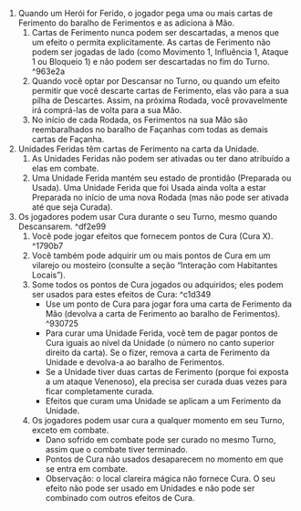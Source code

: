 1. Quando um Herói for Ferido, o jogador pega uma ou mais cartas de Ferimento do baralho de Ferimentos e as adiciona à Mão.
	1. Cartas de Ferimento nunca podem ser descartadas, a menos que um efeito o permita explicitamente. As cartas de Ferimento não podem ser jogadas de lado (como Movimento 1, Influência 1, Ataque 1 ou Bloqueio 1) e não podem ser descartadas no fim do Turno. ^963e2a
	2. Quando você optar por Descansar no Turno, ou quando um efeito permitir que você descarte cartas de Ferimento, elas vão para a sua pilha de Descartes. Assim, na próxima Rodada, você provavelmente irá comprá-las de volta para a sua Mão.
	3. No início de cada Rodada, os Ferimentos na sua Mão são reembaralhados no baralho de Façanhas com todas as demais cartas de Façanha.
2. Unidades Feridas têm cartas de Ferimento na carta da Unidade.
	1. As Unidades Feridas não podem ser ativadas ou ter dano atribuído a elas em combate.
	2. Uma Unidade Ferida mantém seu estado de prontidão (Preparada ou Usada). Uma Unidade Ferida que foi Usada ainda volta a estar Preparada no início de uma nova Rodada (mas não pode ser ativada até que seja Curada).
3. Os jogadores podem usar Cura durante o seu Turno, mesmo quando Descansarem. ^df2e99
	1. Você pode jogar efeitos que fornecem pontos de Cura (Cura X). ^1790b7
	2. Você também pode adquirir um ou mais pontos de Cura em um vilarejo ou mosteiro (consulte a seção “Interação com Habitantes Locais”).
	3. Some todos os pontos de Cura jogados ou adquiridos; eles podem ser usados para estes efeitos de Cura: ^c1d349
		- Use um ponto de Cura para jogar fora uma carta de Ferimento da Mão (devolva a carta de Ferimento ao baralho de Ferimentos). ^930725
		- Para curar uma Unidade Ferida, você tem de pagar pontos de Cura iguais ao nível da Unidade (o número no canto superior direito da carta). Se o fizer, remova a carta de Ferimento da Unidade e devolva-a ao baralho de Ferimentos.
		 - Se a Unidade tiver duas cartas de Ferimento (porque foi exposta a um ataque Venenoso), ela precisa ser curada duas vezes para ficar completamente curada.
		 - Efeitos que curam uma Unidade se aplicam a um Ferimento da Unidade.
	4. Os jogadores podem usar cura a qualquer momento em seu Turno, exceto em combate.
		- Dano sofrido em combate pode ser curado no mesmo Turno, assim que o combate tiver terminado.
		- Pontos de Cura não usados desaparecem no momento em que se entra em combate.
		- Observação: o local clareira mágica não fornece Cura. O seu efeito não pode ser usado em Unidades e não pode ser combinado com outros efeitos de Cura.
